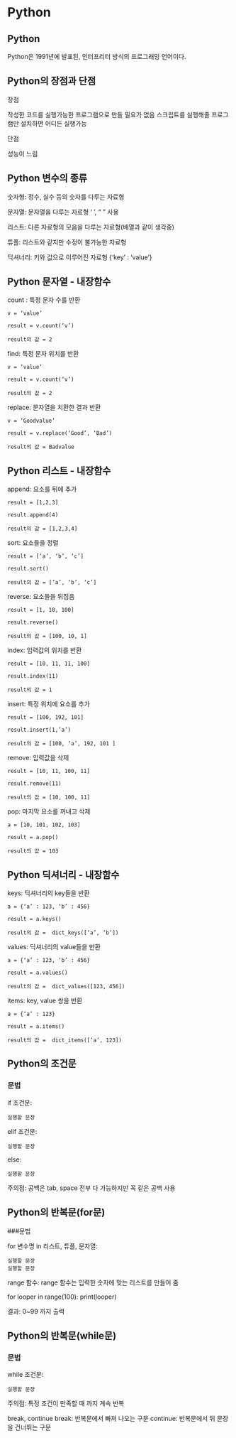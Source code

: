 # Python

## Python

Python은 1991년에 발표된, 인터프리터 방식의 프로그래밍 언어이다.




## Python의 장점과 단점

장점

작성한 코드를 실행가능한 프로그램으로 만들 필요가 없음
스크립트를 실행해줄 프로그램만 설치하면 어디든 실행가능


단점

성능이 느림




## Python 변수의 종류

숫자형: 정수, 실수 등의 숫자를 다루는 자료형

문자열: 문자열을 다루는 자료형 ‘ ’, “ ” 사용

리스트: 다른 자료형의 모음을 다루는 자료형(배열과 같이 생각중)

튜플: 리스트와 같지만 수정이 불가능한 자료형

딕셔너리: 키와 값으로 이루어진 자료형 {‘key’ : ‘value’}




## Python 문자열 - 내장함수


count : 특정 문자 수를 반환

```
v = ‘value’

result = v.count(‘v’)

result의 값 = 2
```

find: 특정 문자 위치를 반환

```
v = ‘value’

result = v.count(‘v’)

result의 값 = 2
```

replace: 문자열을 치환한 결과 반환

```
v = ‘Goodvalue’

result = v.replace(‘Good’, ‘Bad’)

result의 값 = Badvalue
```


## Python 리스트 - 내장함수

append: 요소를 뒤에 추가

```
result = [1,2,3]

result.append(4)

result의 값 = [1,2,3,4]
```

sort: 요소들을 정렬

```
result = [‘a’, ‘b’, ‘c’]

result.sort()

result의 값 = [‘a’, ‘b’, ‘c’]
```

reverse: 요소들을 뒤집음

```
result = [1, 10, 100]

result.reverse()

result의 값 = [100, 10, 1]
```


index: 입력값의 위치를 반환

```
result = [10, 11, 11, 100]

result.index(11)

result의 값 = 1
```

insert: 특정 위치에 요소를 추가

```
result = [100, 192, 101]

result.insert(1,’a’)

result의 값 = [100, ‘a’, 192, 101 ]
```

remove: 입력값을 삭제

```
result = [10, 11, 100, 11]

result.remove(11)

result의 값 = [10, 100, 11]
```

pop: 마지막 요소를 꺼내고 삭제

```
a = [10, 101, 102, 103]

result = a.pop()

result의 값 = 103
```


## Python 딕셔너리 - 내장함수


keys: 딕셔너리의 key들을 반환

```
a = {‘a’ : 123, ‘b’ : 456}

result = a.keys()

result의 값 =  dict_keys([‘a’, ‘b’])
```

values: 딕셔너리의 value들을 반환

```
a = {‘a’ : 123, ‘b’ : 456}

result = a.values()

result의 값 =  dict_values([123, 456])
```

items: key, value 쌍을 반환

```
a = {‘a’ : 123}

result = a.items()

result의 값 =  dict_items([‘a’, 123])
```


## Python의 조건문

### 문법



if 조건문:

    실행할 문장



elif 조건문:

    실행할 문장



else:

    실행할 문장



주의점: 공백은 tab, space 전부 다 가능하지만 꼭 같은 공백 사용





## Python의 반복문(for문)

###문법



for 변수명 in 리스트, 튜플, 문자열:

    실행할 문장
    실행할 문장





range 함수: range 함수는 입력한 숫자에 맞는 리스트를 만들어 줌

for looper in range(100):
    print(looper)

결과: 0~99 까지 출력


## Python의 반복문(while문)

### 문법

while 조건문:

    실행할 문장


주의점: 특정 조건이 만족할 때 까지 계속 반복



break, continue
break: 반복문에서 빠져 나오는 구문
continue: 반복문에서 뒤 문장을 건너뛰는 구문


